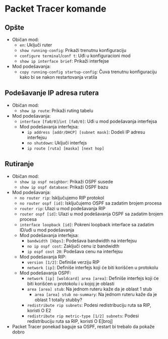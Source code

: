 # Packet Tracer komande
## Opšte
- Običan mod:
    - `en`: Uključi ruter
    - `show running-config`: Prikaži trenutnu konfiguraciju
    - `configure terminal`/`conf t`: Uđi u konfiguracioni mod
    - `show ip interface brief`: Prikaži interfejse
- Mod podešavanja:
    - `copy running-config startup-config`: Čuva trenutnu konfiguraciju kako bi se nakon restartovanja vratila

## Podešavanje IP adresa rutera
- Običan mod:
    - `show ip route`: Prikaži ruting tabelu
- Mod podešavanja:
    - `interface [fa0/0]`/`int [fa0/0]`: Uđi u mod podešavanja interfejsa
    - Mod podešavanja interfejsa:
        - `ip address [addr/DHCP] [subnet mask]`: Dodeli IP adresu interfejsu
        - `no shutdown`: Uključi interfejs
        - `ip route [ruta] [maska] [next hop]`

## Rutiranje
- Običan mod:
    - `show ip ospf neighbor`: Prikaži OSPF susede
    - `show ip ospf database`: Prikaži OSPF bazu
- Mod podešavanja:
    - `no router rip`: Isključujemo RIP protokol
    - `no router ospf [id]`: Isključujemo OSPF sa zadatim brojem procesa
    - `router rip`: Ulazi u mod podešavanja RIP
    - `router ospf [id]`: Ulazi u mod podešavanja OSPF sa zadatim brojem procesa
    - `interface loopback [id]`: Pokreni loopback interface sa zadatim ID/uđi u mod podešavanja
    - Mod podešavanja interfejsa:
        - `bandwidth [kbps]`: Podešava bandwidth na interfejsu
        - `no ip ospf cost`: Zaključi cenu iz bandwidth
        - `ip ospf cost 20`: Podešava cenu na interfejsu
    - Mod podešavanja RIP:
        - `version [1/2]`: Definiše verziju RIP
        - `network [ip]`: Definiše interfejs koji će biti korišćen u protokolu
    - Mod podešavanja OSPF:
        - `network [ip] [woldcard] area [area]`: Definiše interfejs koji će biti korišćen u protokolu i u kojoj je oblasti
        - `area [area] stub`: Na jednom ruteru kaže da je oblast 1 stub
            - `area [area] stub no-summary`: Na jednom ruteru kaže da je oblast 1 totally stubby?
        - `redistribute rip subnets`: Podesi redistribuciju ruta sa RIP, koristi O E2
        - `redistribute rip metric-type [1/2] subnets`: Podesi redistribuciju ruta sa RIP, koristi O E[broj]
- Packet Tracer ponekad baguje sa OSPF, restart bi trebalo da pokaže dobro

